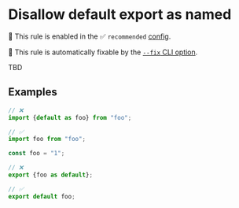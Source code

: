 # Disallow default export as named

💼 This rule is enabled in the ✅ `recommended` [config](https://github.com/sindresorhus/eslint-plugin-unicorn#preset-configs-eslintconfigjs).

🔧 This rule is automatically fixable by the [`--fix` CLI option](https://eslint.org/docs/latest/user-guide/command-line-interface#--fix).

<!-- end auto-generated rule header -->
<!-- Do not manually modify this header. Run: `npm run fix:eslint-docs` -->

TBD

## Examples

```js
// ❌
import {default as foo} from "foo";

// ✅
import foo from "foo";
```

```js
const foo = "1";

// ❌
export {foo as default};

// ✅
export default foo;
```
